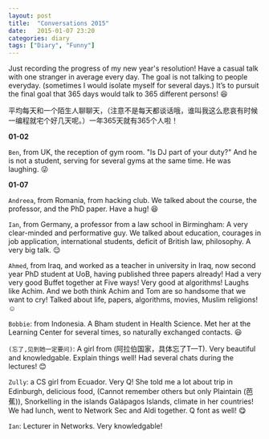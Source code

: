 ```yaml
---
layout: post
title:  "Conversations 2015"
date:   2015-01-07 23:20
categories: diary
tags: ["Diary", "Funny"]
---
```


Just recording the progress of my new year's resolution! Have a casual talk with one stranger in average every day. The goal is not talking to people everyday. (sometimes I would isolate myself for several days.) It’s to pursuit the final goal that 365 days would talk to 365 different persons! :laughing: 

平均每天和一个陌生人聊聊天，（注意不是每天都谈话哦，谁叫我这么悲哀有时候一编程就宅个好几天呢。）一年365天就有365个人啦！

**01-02**

`Ben`, from UK, the reception of gym room. "Is DJ part of your duty?" And he is not a student, serving for several gyms at the same time. He was laughing. :stuck_out_tongue_winking_eye:

**01-07**

`Andreea`, from Romania, from hacking club. We talked about the course, the professor, and the PhD paper. Have a hug! :laughing:

`Ian`, from Germany, a professor from a law school in Birmingham: A very clear-minded and performative guy. We talked about education, courages in job application, international students, deficit of British law, philosophy. A very big talk. :relieved:

`Ahmed`, from Iraq, and worked as a teacher in university in Iraq, now second year PhD student at UoB, having published three papers already! Had a very very good Buffet together at Five ways! Very good at algorithms! Laughs like Achim. And we both think Achim and Tom are so handsome that we want to cry! Talked about life, papers, algorithms, movies, Muslim religions! :relaxed:

`Bobbie`: from Indonesia. A Bham student in Health Science. Met her at the Learning Center for several times, so naturally exchanged contacts. :smiley:

`(忘了,见到她一定要问)`: A girl from (阿拉伯国家，具体忘了T—T). Very beautiful and knowledgable. Explain things well! Had several chats during the lectures! :blush:

`Zully`: a CS girl from Ecuador. Very Q! She told me a lot about trip in Edinburgh, delicious food, (Cannot remember others but only Plaintain (芭蕉)), Snorkelling in the islands Galápagos Islands, climate in her countries! We had lunch, went to Network Sec and Aldi together. Q font as well! :yum:

`Ian`: Lecturer in Networks. Very knowledgable! 